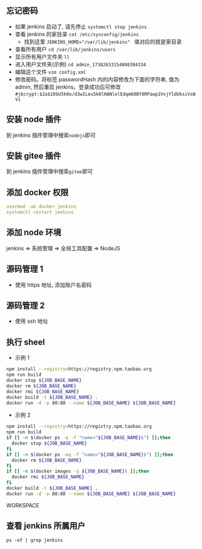 ## 忘记密码

- 如果 jenkins 启动了, 请先停止 `systemctl stop jenkins`
- 查看 jenkins 的家目录 `cat /etc/sysconfig/jenkins`
  - 找到这里 `JENKINS_HOME="/var/lib/jenkins" ` 值对应的就是家目录
- 查看所有用户 `cd /var/lib/jenkins/users`
- 显示所有用户文件夹 `ll`
- 进入用户文件夹(示例) `cd admin_17382633154898304334`
- 编辑这个文件 `vim config.xml`
- 修改密码。将标签 passwordHash 内的内容修改为下面的字符串, 值为 admin, 然后重启 jenkins。登录成功后可修改
  `#jbcrypt:$2a$10$U5k0o/d3wILeu5k0lHANlelEdqm60BY0RPawp1VvjYldUksiVsWVi`

## 安装 node 插件

到 jenkins 插件管理中搜索`nodejs`即可

## 安装 gitee 插件

到 jenkins 插件管理中搜索`gitee`即可

## 添加 docker 权限

```yml
usermod -aG docker jenkins
systemctl restart jenkins
```

## 添加 node 环境

jenkins => 系统管理 => 全局工具配置 => NodeJS

## 源码管理 1

- 使用 https 地址, 添加账户名密码

## 源码管理 2

- 使用 ssh 地址

## 执行 sheel

- 示例 1

```bash
npm install --registry=https://registry.npm.taobao.org
npm run build
docker stop ${JOB_BASE_NAME}
docker rm ${JOB_BASE_NAME}
docker rmi ${JOB_BASE_NAME}
docker build -t ${JOB_BASE_NAME} .
docker run -d -p 80:80 --name ${JOB_BASE_NAME} ${JOB_BASE_NAME}
```

- 示例 2

```bash
npm install --registry=https://registry.npm.taobao.org
npm run build
if [[ -n $(docker ps -q -f "name=^${JOB_BASE_NAME}$") ]];then
  docker stop ${JOB_BASE_NAME}
fi
if [[ -n $(docker ps -aq -f "name=^${JOB_BASE_NAME}$") ]];then
  docker rm ${JOB_BASE_NAME}
fi
if [[ -n $(docker images -q ${JOB_BASE_NAME}) ]];then
  docker rmi ${JOB_BASE_NAME}
fi
docker build -t ${JOB_BASE_NAME} .
docker run -d -p 80:80 --name ${JOB_BASE_NAME} ${JOB_BASE_NAME}
```

WORKSPACE

## 查看 jenkins 所属用户

`ps -ef | grep jenkins`

